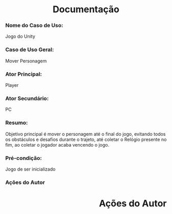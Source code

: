 ## <h1 align= "center"> Documentação </h1>

### Nome do Caso de Uso:
Jogo do Unity

### Caso de Uso Geral:
Mover Personagem

### Ator Principal:
Player

### Ator Secundário:
PC

### Resumo:
Objetivo principal é mover o personagem até o final do jogo, evitando todos os obstáculos
e desafios durante o trajeto, até coletar o Relógio presente no fim, ao coletar o jogador acaba
vencendo o jogo.

### Pré-condição: 
Jogo de ser inicializado

### Ações do Autor 
### <h1 align="right">Ações do Autor</h1>  
